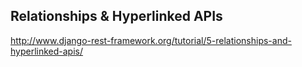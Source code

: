 ## Relationships & Hyperlinked APIs

http://www.django-rest-framework.org/tutorial/5-relationships-and-hyperlinked-apis/

